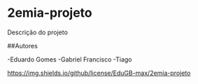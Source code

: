 # 2emia-projeto
Descrição do projeto 

##Autores

-Eduardo Gomes 
-Gabriel Francisco
-Tiago 

https://img.shields.io/github/license/EduGB-max/2emia-projeto
